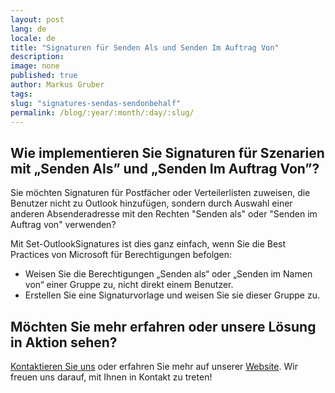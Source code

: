 ```yaml
---
layout: post
lang: de
locale: de
title: "Signaturen für Senden Als und Senden Im Auftrag Von"
description:
image: none
published: true
author: Markus Gruber
tags: 
slug: "signatures-sendas-sendonbehalf"
permalink: /blog/:year/:month/:day/:slug/
---
```

## Wie implementieren Sie Signaturen für Szenarien mit „Senden Als” und „Senden Im Auftrag Von”?

Sie möchten Signaturen für Postfächer oder Verteilerlisten zuweisen, die Benutzer nicht zu Outlook hinzufügen, sondern durch Auswahl einer anderen Absenderadresse mit den Rechten "Senden als" oder "Senden im Auftrag von" verwenden?

Mit Set-OutlookSignatures ist dies ganz einfach, wenn Sie die Best Practices von Microsoft für Berechtigungen befolgen:
- Weisen Sie die Berechtigungen „Senden als“ oder „Senden im Namen von“ einer Gruppe zu, nicht direkt einem Benutzer.
- Erstellen Sie eine Signaturvorlage und weisen Sie sie dieser Gruppe zu.

## Möchten Sie mehr erfahren oder unsere Lösung in Aktion sehen?
[Kontaktieren Sie uns](/contact) oder erfahren Sie mehr auf unserer [Website](/). Wir freuen uns darauf, mit Ihnen in Kontakt zu treten!